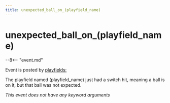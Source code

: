 ```yaml
---
title: unexpected_ball_on_(playfield_name)
---
```


# unexpected_ball_on_(playfield_name)


--8<-- "event.md"

Event is posted by [playfields:](../config/playfields.md)

The playfield named (playfield_name) just had a switch hit, meaning a ball is on
it, but that ball was not expected.

*This event does not have any keyword arguments*
